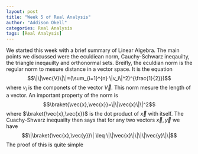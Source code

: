 ```yaml
---
layout: post
title: "Week 5 of Real Analysis"
author: "Addison Okell"
categories: Real Analysis
tags: [Real Analysis]
---
```


We started this week with a brief summary of Linear Algebra. The main points we discussed were the eculdiean norm, Cauchy-Schwarz ineqauilty, the triangle ineqauilty and orthonormal sets. Breifly, the eculdian norm is the regular norm to mesure distance in a vector space. It is the equation $$\|\|\vec{V}\|\|=(\sum_{i=1}^{n} \|v_i\|^2)^{\frac{1}{2}})$$ where $v_i$ is the componets of the vector $\vec{V}$. This norm mesure the length of a vector. An important property of the norm is $$\braket{\vec{x},\vec{x}}=\|\|\vec{x}\|\|^2$$ where $\braket{\vec{x},\vec{x}}$ is the dot product of $\vec{x}$ with itself. The Cuachy-Shwarz inequailty then says that for any two vectors $\vec{x}, \vec{y}$ we have $$\|\braket{\vec{x},\vec{y}}\| \leq \|\|\vec{x}\|\|\|\|\vec{y}\|\|$$ The proof of this is quite simple 
